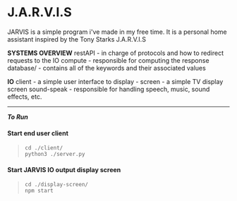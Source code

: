 # J.A.R.V.I.S

JARVIS is a simple program i've made in my free time. It is a personal home assistant inspired by the Tony Starks J.A.R.V.I.S

**SYSTEMS OVERVIEW**
restAPI - in charge of protocols and how to redirect requests to the IO
compute - responsible for computing the response
database/ - contains all of the keywords and their associated values

**IO**
client - a simple user interface to
display - screen - a simple TV display screen
sound-speak - responsible for handling speech, music, sound effects, etc.

---
**_To Run_**

#### Start end user client
> `cd ./client/`  
> `python3 ./server.py`

#### Start JARVIS IO output display screen
> `cd ./display-screen/`  
> `npm start`
